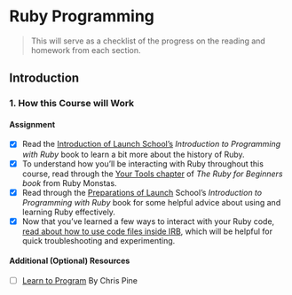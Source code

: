 # Ruby Programming

> This will serve as a checklist of the progress on the reading and homework from each section.

## Introduction

### 1. How this Course will Work

#### Assignment

- [x] Read the [Introduction of Launch School’s](https://launchschool.com/books/ruby/read/introduction) *Introduction to Programming with Ruby* book to learn a bit more about the history of Ruby.
- [x] To understand how you’ll be interacting with Ruby throughout this course, read through the [Your Tools chapter](http://ruby-for-beginners.rubymonstas.org/your_tools.html) of *The Ruby for Beginners book* from Ruby Monstas.
- [x] Read through the [Preparations of Launch](https://launchschool.com/books/ruby/read/preparations#usingacodeeditor) School’s *Introduction to Programming with Ruby* book for some helpful advice about using and learning Ruby effectively.
- [x] Now that you’ve learned a few ways to interact with your Ruby code, [read about how to use code files inside IRB](https://stackoverflow.com/questions/13112245/ruby-how-to-load-a-file-into-interactive-ruby-console-irb/38533339), which will be helpful for quick troubleshooting and experimenting.

#### Additional (Optional) Resources

- [ ] [Learn to Program](https://pine.fm/LearnToProgram/) By Chris Pine

<!-- ### 2. Installing Ruby

#### Assignment

- [ ]  -->

